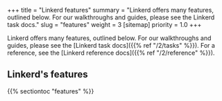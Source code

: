 +++
title = "Linkerd features"
summary = "Linkerd offers many features, outlined below. For our walkthroughs and guides, please see the Linkerd task docs."
slug = "features"
weight = 3
[sitemap]
  priority = 1.0
+++

Linkerd offers many features, outlined below. For our walkthroughs and guides,
please see the [Linkerd task docs]({{% ref "/2/tasks" %}}). For a reference,
see the [Linkerd reference docs]({{% ref "/2/reference" %}}).

## Linkerd's features

{{% sectiontoc "features" %}}
